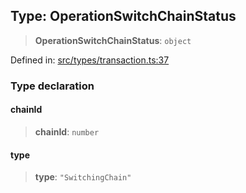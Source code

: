 
## Type: OperationSwitchChainStatus

> **OperationSwitchChainStatus**: `object`

Defined in: [src/types/transaction.ts:37](https://github.com/centrifuge/sdk/blob/06481dd97d36d4bab50ba6896f271ad18817fe4b/src/types/transaction.ts#L37)

### Type declaration

#### chainId

> **chainId**: `number`

#### type

> **type**: `"SwitchingChain"`
